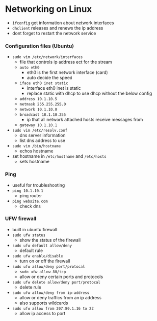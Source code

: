 # Networking on Linux

- `ifconfig` get information about network interfaces
-  `dhclient` releases and renews the ip address
-  dont forget to restart the network service

### Configuration files (Ubuntu)
- `sudo vim /etc/network/interfaces`
	- file that controls ip address ect for the stream
	- `auto eth0`
		- eth0 is the first network interface (card)
		- auto decide the speed
	- `iface eth0 inet static`
		- interface eth0 inet is static
		- replace static with dhcp to use dhcp without the below config
	- `address 10.1.10.5`
	- `netmask 255.255.255.0`
	- `network 10.1.10.0`
	- `broadcast 10.1.10.255`
		- ip that all network attached hosts receive messages from
	- `gateway 10.1.10.1`
- `sudo vim /etc/resolv.conf`
	- dns server information
	- list dns address to use
- `sudo vim /bin/hostname`
	- echos hostname
- set hostname in `/etc/hostname` and `/etc/hosts`
	- sets hostname

### Ping
- useful for troubleshooting	
- `ping 10.1.10.1`
	- ping router
- `ping website.com`
	- check dns

### UFW firewall
- built in ubuntu firewall
- `sudo ufw status`
	- show the status of the firewall
- `sudo ufw default allow/deny`
	- default rule
- `sudo ufw enable/disable`
	- turn on or off the firewall
- `sudo ufw allow/deny port/protocal`
	- `sudo ufw allow 80/tcp`
	- allow or deny certain ports and protocols
- `sudo ufw delete allow/deny port/protocal`
	- delete rule
- `sudo ufw allow/deny from ip-address`
	- allow or deny traffics from an ip address
	- also supports wildcards
- `sudo ufw allow from 207.80.1.16 to 22`
	- allow ip access to port

		
		
		
		
		